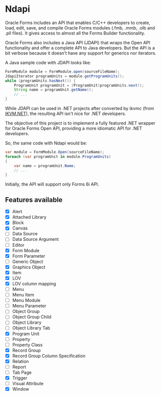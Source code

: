 Ndapi
=====

Oracle Forms includes an API that enables C/C++ developers to create, load, edit, save, and compile Oracle Forms modules (.fmb, .mmb, .olb and .pll files). It gives access to almost all the Forms Builder functionality.

Oracle Forms also includes a Java API (JDAPI) that wraps the Open API functionality and offer a complete API to Java developers. But the API is a bit verbose because it doesn't have any support for generics nor iterators.

A Java sample code with JDAPI looks like:

```java
FormModule module = FormModule.open(sourceFileName);
JdapiIterator programUnits = module.getProgramUnits();
while (programUnits.hasNext()) {
    ProgramUnit programUnit = (ProgramUnit)programUnits.next();
    String name = programUnit.getName();
    // ...
}
```

While JDAPI can be used in .NET projects after converted by ikvmc (from [IKVM.NET](http://www.ikvm.net/)), the resulting API isn't nice for .NET developers.

The objective of this project is to implement a fully featured .NET wrapper for Oracle Forms Open API, providing a more idiomatic API for .NET developers. 

So, the same code with Ndapi would be:

```csharp
var module = FormModule.Open(sourceFileName);
foreach (var programUnit in module.ProgramUnits)
{
    var name = programUnit.Name;
    // ...
}
```

Initially, the API will support only Forms 6i API.

Features available
------------------

- [x] Alert
- [x] Attached Library
- [x] Block
- [x] Canvas
- [ ] Data Source
- [ ] Data Source Argument
- [ ] Editor
- [x] Form Module
- [x] Form Parameter
- [ ] Generic Object
- [x] Graphics Object
- [x] Item
- [x] LOV
- [x] LOV column mapping
- [ ] Menu
- [ ] Menu Item
- [ ] Menu Module
- [ ] Menu Parameter
- [ ] Object Group
- [ ] Object Group Child
- [ ] Object Library
- [ ] Object Library Tab
- [x] Program Unit
- [ ] Property
- [ ] Property Class
- [x] Record Group
- [x] Record Group Column Specification
- [x] Relation
- [ ] Report
- [ ] Tab Page
- [x] Trigger
- [ ] Visual Attribute
- [x] Window